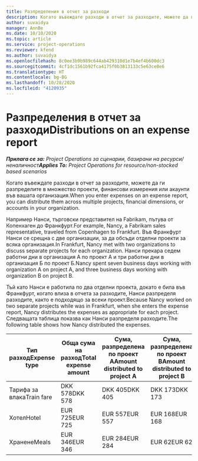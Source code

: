 ```yaml
---
title: Разпределения в отчет за разходи
description: Когато въвеждате разходи в отчет за разходите, можете да ги разпределите в множество проекти, юридически лица или акаунти във вашата организация.
author: suvaidya
manager: AnnBe
ms.date: 10/10/2020
ms.topic: article
ms.service: project-operations
ms.reviewer: kfend
ms.author: suvaidya
ms.openlocfilehash: 8c0ee3b9b989c644ab429310d1e7b4ef4b600dc3
ms.sourcegitcommit: 4cf1dc1561b92fca4175f0b3813133c5e63ce8e6
ms.translationtype: HT
ms.contentlocale: bg-BG
ms.lasthandoff: 10/28/2020
ms.locfileid: "4120935"
---
```

# <a name="distributions-on-an-expense-report"></a><span data-ttu-id="98702-103">Разпределения в отчет за разходи</span><span class="sxs-lookup"><span data-stu-id="98702-103">Distributions on an expense report</span></span>

<span data-ttu-id="98702-104">_**Прилага се за:** Project Operations за сценарии, базирани на ресурси/неналичност_</span><span class="sxs-lookup"><span data-stu-id="98702-104">_**Applies To:** Project Operations for resource/non-stocked based scenarios_</span></span>

<span data-ttu-id="98702-105">Когато въвеждате разходи в отчет за разходите, можете да ги разпределите в множество проекти, финансови измерения или акаунти във вашата организация.</span><span class="sxs-lookup"><span data-stu-id="98702-105">When you enter expenses on an expense report, you can distribute them across multiple projects, financial dimensions, or accounts in your organization.</span></span>

<span data-ttu-id="98702-106">Например Нанси, търговски представител на Fabrikam, пътува от Копенхаген до Франкфурт.</span><span class="sxs-lookup"><span data-stu-id="98702-106">For example, Nancy, a Fabrikam sales representative, traveled from Copenhagen to Frankfurt.</span></span> <span data-ttu-id="98702-107">Във Франкфурт Нанси се срещна с две организации, за да обсъди отделни проекти за всяка организация.</span><span class="sxs-lookup"><span data-stu-id="98702-107">In Frankfurt, Nancy met with two organizations to discuss separate projects for each organization.</span></span> <span data-ttu-id="98702-108">Нанси прекара седем работни дни в организация А по проект А и три работни дни в организация Б по проект Б.</span><span class="sxs-lookup"><span data-stu-id="98702-108">Nancy spent seven business days working with organization A on project A, and three business days working with organization B on project B.</span></span>

<span data-ttu-id="98702-109">Тъй като Нанси е работила по два отделни проекта, докато е била във Франкфурт, когато влиза в отчета за разходите, Нанси разпределя разходите, както е подходящо за всеки проект.</span><span class="sxs-lookup"><span data-stu-id="98702-109">Because Nancy worked on two separate projects while was in Frankfurt, when she enters the expense report, Nancy distributes the expenses as appropriate for each project.</span></span> <span data-ttu-id="98702-110">Следващата таблица показва как Нанси разпределя разходите.</span><span class="sxs-lookup"><span data-stu-id="98702-110">The following table shows how Nancy distributed the expenses.</span></span>

| <span data-ttu-id="98702-111">Тип разход</span><span class="sxs-lookup"><span data-stu-id="98702-111">Expense type</span></span> | <span data-ttu-id="98702-112">Обща сума на разход</span><span class="sxs-lookup"><span data-stu-id="98702-112">Total expense amount</span></span> | <span data-ttu-id="98702-113">Сума, разпределена по проект А</span><span class="sxs-lookup"><span data-stu-id="98702-113">Amount distributed to project A</span></span> | <span data-ttu-id="98702-114">Сума, разпределена по проект B</span><span class="sxs-lookup"><span data-stu-id="98702-114">Amount distributed to project B</span></span> |
|--------------|----------------------|---------------------------------|---------------------------------|
| <span data-ttu-id="98702-115">Тарифа за влака</span><span class="sxs-lookup"><span data-stu-id="98702-115">Train fare</span></span>   | <span data-ttu-id="98702-116">DKK 578</span><span class="sxs-lookup"><span data-stu-id="98702-116">DKK 578</span></span>              | <span data-ttu-id="98702-117">DKK 405</span><span class="sxs-lookup"><span data-stu-id="98702-117">DKK 405</span></span>                         | <span data-ttu-id="98702-118">DKK 173</span><span class="sxs-lookup"><span data-stu-id="98702-118">DKK 173</span></span>                         |
| <span data-ttu-id="98702-119">Хотел</span><span class="sxs-lookup"><span data-stu-id="98702-119">Hotel</span></span>        | <span data-ttu-id="98702-120">EUR 725</span><span class="sxs-lookup"><span data-stu-id="98702-120">EUR 725</span></span>              | <span data-ttu-id="98702-121">EUR 557</span><span class="sxs-lookup"><span data-stu-id="98702-121">EUR 557</span></span>                         | <span data-ttu-id="98702-122">EUR 168</span><span class="sxs-lookup"><span data-stu-id="98702-122">EUR 168</span></span>                         |
| <span data-ttu-id="98702-123">Хранене</span><span class="sxs-lookup"><span data-stu-id="98702-123">Meals</span></span>        | <span data-ttu-id="98702-124">EUR 346</span><span class="sxs-lookup"><span data-stu-id="98702-124">EUR 346</span></span>              | <span data-ttu-id="98702-125">EUR 284</span><span class="sxs-lookup"><span data-stu-id="98702-125">EUR 284</span></span>                         | <span data-ttu-id="98702-126">EUR 62</span><span class="sxs-lookup"><span data-stu-id="98702-126">EUR 62</span></span>                          |
